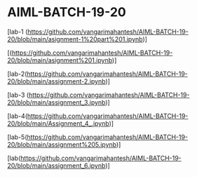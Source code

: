
# AIML-BATCH-19-20
[lab-1 (https://github.com/vangarimahantesh/AIML-BATCH-19-20/blob/main/asignment-1%20part%201.ipynb)]

[(https://github.com/vangarimahantesh/AIML-BATCH-19-20/blob/main/asignment%201.ipynb)]

[lab-2(https://github.com/vangarimahantesh/AIML-BATCH-19-20/blob/main/assignment-2.ipynb)]

[lab-3 (https://github.com/vangarimahantesh/AIML-BATCH-19-20/blob/main/assignment_3.ipynb)]

[lab-4(https://github.com/vangarimahantesh/AIML-BATCH-19-20/blob/main/Assignment_4_.ipynb)]

[lab-5(https://github.com/vangarimahantesh/AIML-BATCH-19-20/blob/main/assignment%205.ipynb)]

[lab(https://github.com/vangarimahantesh/AIML-BATCH-19-20/blob/main/assignment_6.ipynb)]
